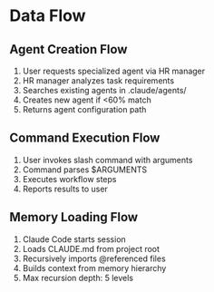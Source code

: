 # Data Flow

## Agent Creation Flow
1. User requests specialized agent via HR manager
2. HR manager analyzes task requirements
3. Searches existing agents in .claude/agents/
4. Creates new agent if <60% match
5. Returns agent configuration path

## Command Execution Flow
1. User invokes slash command with arguments
2. Command parses $ARGUMENTS
3. Executes workflow steps
4. Reports results to user

## Memory Loading Flow
1. Claude Code starts session
2. Loads CLAUDE.md from project root
3. Recursively imports @referenced files
4. Builds context from memory hierarchy
5. Max recursion depth: 5 levels
